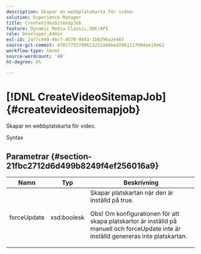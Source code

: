 ```yaml
---
description: Skapar en webbplatskarta för video.
solution: Experience Manager
title: CreateVideoSitemapJob
feature: Dynamic Media Classic,SDK/API
role: Developer,Admin
exl-id: 2af7c949-46cf-4570-9043-1b6296a2e467
source-git-commit: 4f81f755789613222a66bed2961117604ae19e62
workflow-type: tm+mt
source-wordcount: '48'
ht-degree: 0%

---
```


# [!DNL CreateVideoSitemapJob]{#createvideositemapjob}

Skapar en webbplatskarta för video.

Syntax

## Parametrar {#section-21fbc2712d6d499b8249f4ef256016a9}

<table id="table_7B459A9D55CE49A38D8A77CBD229033A"> 
 <thead> 
  <tr> 
   <th colname="col1" class="entry"> Namn </th> 
   <th colname="col2" class="entry"> Typ </th> 
   <th colname="col3" class="entry"> Beskrivning </th> 
  </tr> 
 </thead>
 <tbody> 
  <tr> 
   <td colname="col1"> <span class="codeph"> <span class="varname"> forceUpdate </span> </span> </td> 
   <td colname="col2"> <span class="codeph"> xsd:boolesk</span> </td> 
   <td colname="col3">Skapar platskartan när den är inställd på <span class="codeph"> true</span>. <p><p>Obs! Om konfigurationen för att skapa platskartor är inställd på manuell och <span class="codeph"> forceUpdate </span> inte är inställd genereras inte platskartan. </p></p></td> 
  </tr> 
 </tbody> 
</table>

